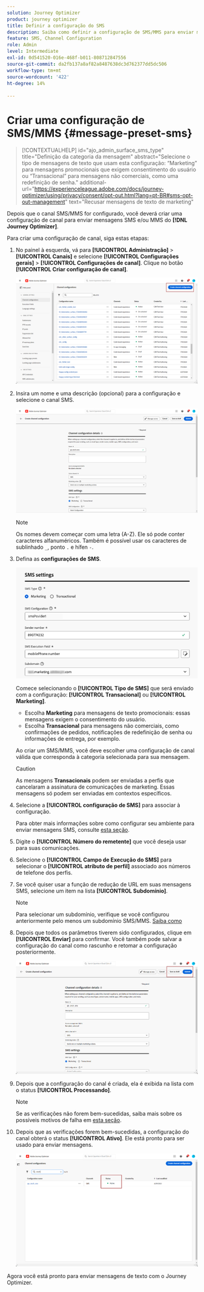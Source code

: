 ```yaml
---
solution: Journey Optimizer
product: journey optimizer
title: Definir a configuração do SMS
description: Saiba como definir a configuração de SMS/MMS para enviar mensagens de texto com o Journey Optimizer
feature: SMS, Channel Configuration
role: Admin
level: Intermediate
exl-id: 0d541520-016e-468f-b011-808712847556
source-git-commit: da2fb137a8af82a8487638dc3d762377dd5dc506
workflow-type: tm+mt
source-wordcount: '422'
ht-degree: 14%

---
```


# Criar uma configuração de SMS/MMS {#message-preset-sms}

>[!CONTEXTUALHELP]
>id="ajo_admin_surface_sms_type"
>title="Definição da categoria da mensagem"
>abstract="Selecione o tipo de mensagens de texto que usam esta configuração: “Marketing” para mensagens promocionais que exigem consentimento do usuário ou “Transacional” para mensagens não comerciais, como uma redefinição de senha."
>additional-url="https://experienceleague.adobe.com/docs/journey-optimizer/using/privacy/consent/opt-out.html?lang=pt-BR#sms-opt-out-management" text="Recusar mensagens de texto de marketing"

Depois que o canal SMS/MMS for configurado, você deverá criar uma configuração de canal para enviar mensagens SMS e/ou MMS do **[!DNL Journey Optimizer]**.

Para criar uma configuração de canal, siga estas etapas:

1. No painel à esquerda, vá para **[!UICONTROL Administração]** > **[!UICONTROL Canais]** e selecione **[!UICONTROL Configurações gerais]** > **[!UICONTROL Configurações de canal]**. Clique no botão **[!UICONTROL Criar configuração de canal]**.

   ![](assets/preset-create.png)

1. Insira um nome e uma descrição (opcional) para a configuração e selecione o canal SMS.

   ![](assets/sms-create-surface.png)

   >[!NOTE]
   >
   > Os nomes devem começar com uma letra (A-Z). Ele só pode conter caracteres alfanuméricos. Também é possível usar os caracteres de sublinhado `_`, ponto `.` e hífen `-`.

1. Defina as **configurações de SMS**.

   ![](assets/sms-surface-settings.png)

   Comece selecionando o **[!UICONTROL Tipo de SMS]** que será enviado com a configuração: **[!UICONTROL Transacional]** ou **[!UICONTROL Marketing]**.

   * Escolha **Marketing** para mensagens de texto promocionais: essas mensagens exigem o consentimento do usuário.
   * Escolha **Transacional** para mensagens não comerciais, como confirmações de pedidos, notificações de redefinição de senha ou informações de entrega, por exemplo.

   Ao criar um SMS/MMS, você deve escolher uma configuração de canal válida que corresponda à categoria selecionada para sua mensagem.

   >[!CAUTION]
   >
   >As mensagens **Transacionais** podem ser enviadas a perfis que cancelaram a assinatura de comunicações de marketing. Essas mensagens só podem ser enviadas em contextos específicos.

1. Selecione a **[!UICONTROL configuração de SMS]** para associar à configuração.

   Para obter mais informações sobre como configurar seu ambiente para enviar mensagens SMS, consulte [esta seção](#create-api).

1. Digite o **[!UICONTROL Número do remetente]** &#x200B;que você deseja usar para suas comunicações.

1. Selecione o **[!UICONTROL Campo de Execução do SMS]** para selecionar o **[!UICONTROL atributo de perfil]** associado aos números de telefone dos perfis.

1. Se você quiser usar a função de redução de URL em suas mensagens SMS, selecione um item na lista **[!UICONTROL Subdomínio]**.

   >[!NOTE]
   >
   >Para selecionar um subdomínio, verifique se você configurou anteriormente pelo menos um subdomínio SMS/MMS. [Saiba como](sms-subdomains.md)

1. Depois que todos os parâmetros tiverem sido configurados, clique em **[!UICONTROL Enviar]** para confirmar. Você também pode salvar a configuração do canal como rascunho e retomar a configuração posteriormente.

   ![](assets/sms-submit-surface.png)

1. Depois que a configuração do canal é criada, ela é exibida na lista com o status **[!UICONTROL Processando]**.

   >[!NOTE]
   >
   >Se as verificações não forem bem-sucedidas, saiba mais sobre os possíveis motivos de falha em [esta seção](../configuration/channel-surfaces.md).

1. Depois que as verificações forem bem-sucedidas, a configuração do canal obterá o status **[!UICONTROL Ativo]**. Ele está pronto para ser usado para enviar mensagens.

   ![](assets/preset-active.png)

Agora você está pronto para enviar mensagens de texto com o Journey Optimizer.
